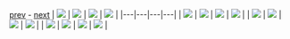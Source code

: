 
[prev](gal_6.md) - [next](gal_8.md)
| [![](../thumb/uncompressed_scenario_training_training.tfrecord-00166-of-01000.gif)](../vid/uncompressed_scenario_training_training.tfrecord-00166-of-01000.gif)  | [![](../thumb/uncompressed_scenario_training_training.tfrecord-00217-of-01000.gif)](../vid/uncompressed_scenario_training_training.tfrecord-00217-of-01000.gif)  | [![](../thumb/uncompressed_scenario_training_training.tfrecord-00269-of-01000.gif)](../vid/uncompressed_scenario_training_training.tfrecord-00269-of-01000.gif)  | [![](../thumb/uncompressed_scenario_training_training.tfrecord-00059-of-01000.gif)](../vid/uncompressed_scenario_training_training.tfrecord-00059-of-01000.gif)  |
|---|---|---|---|
| [![](../thumb/uncompressed_scenario_training_training.tfrecord-00040-of-01000.gif)](../vid/uncompressed_scenario_training_training.tfrecord-00040-of-01000.gif)  | [![](../thumb/uncompressed_scenario_training_training.tfrecord-00226-of-01000.gif)](../vid/uncompressed_scenario_training_training.tfrecord-00226-of-01000.gif)  | [![](../thumb/uncompressed_scenario_training_training.tfrecord-00100-of-01000.gif)](../vid/uncompressed_scenario_training_training.tfrecord-00100-of-01000.gif)  | [![](../thumb/uncompressed_scenario_training_training.tfrecord-00263-of-01000.gif)](../vid/uncompressed_scenario_training_training.tfrecord-00263-of-01000.gif)  |
| [![](../thumb/uncompressed_scenario_training_training.tfrecord-00010-of-01000.gif)](../vid/uncompressed_scenario_training_training.tfrecord-00010-of-01000.gif)  | [![](../thumb/uncompressed_scenario_training_training.tfrecord-00012-of-01000.gif)](../vid/uncompressed_scenario_training_training.tfrecord-00012-of-01000.gif)  | [![](../thumb/uncompressed_scenario_training_training.tfrecord-00174-of-01000.gif)](../vid/uncompressed_scenario_training_training.tfrecord-00174-of-01000.gif)  | [![](../thumb/uncompressed_scenario_training_training.tfrecord-00191-of-01000.gif)](../vid/uncompressed_scenario_training_training.tfrecord-00191-of-01000.gif)  |
| [![](../thumb/uncompressed_scenario_training_training.tfrecord-00088-of-01000.gif)](../vid/uncompressed_scenario_training_training.tfrecord-00088-of-01000.gif)  | [![](../thumb/uncompressed_scenario_training_training.tfrecord-00021-of-01000.gif)](../vid/uncompressed_scenario_training_training.tfrecord-00021-of-01000.gif)  | [![](../thumb/uncompressed_scenario_training_training.tfrecord-00072-of-01000.gif)](../vid/uncompressed_scenario_training_training.tfrecord-00072-of-01000.gif)  | [![](../thumb/uncompressed_scenario_training_training.tfrecord-00161-of-01000.gif)](../vid/uncompressed_scenario_training_training.tfrecord-00161-of-01000.gif)  |
